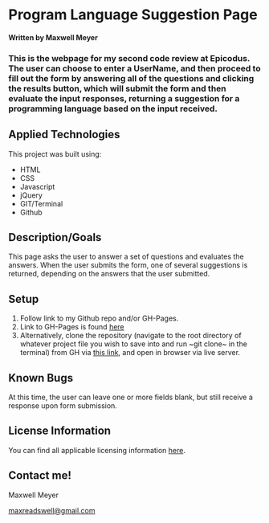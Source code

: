 # Program Language Suggestion Page

#### Written by Maxwell Meyer

### This is the webpage for my second code review at Epicodus. The user can choose to enter a UserName, and then proceed to fill out the form by answering all of the questions and clicking the results button, which will submit the form and then evaluate the input responses, returning a suggestion for a programming language based on the input received.



## Applied Technologies

This project was built using:

* HTML
* CSS
* Javascript
* jQuery
* GIT/Terminal
* Github


## Description/Goals


This page asks the user to answer a set of questions and evaluates the answers.  When the user submits the form, one of several suggestions is returned, depending on the answers that the user submitted.  


## Setup


1. Follow link to my Github repo and/or GH-Pages.
2. Link to GH-Pages is found [here](https://maxwellmeyer.github.io/mar-cr2)
3. Alternatively, clone the repository (navigate to the root directory of whatever project file you wish to save into and run ~git clone~ in the terminal) from GH via [this link](https://github.com/MaxwellMeyer/mar-cr2.git), and open in browser via live server.


## Known Bugs


At this time, the user can leave one or more fields blank, but still receive a response upon form submission.


## License Information


You can find all applicable licensing information [here](https://opensource.org/licenses/MIT).


## Contact me!

Maxwell Meyer

maxreadswell@gmail.com